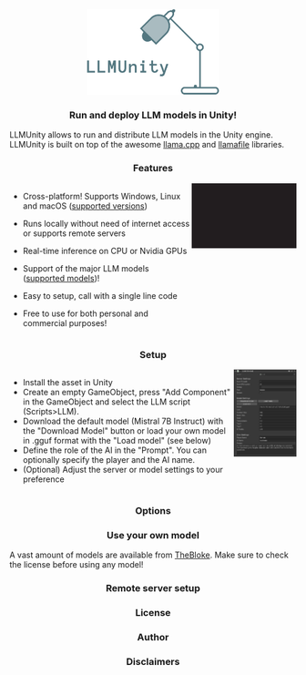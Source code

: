 
<p align="center">
<img src="github/logo_transparent_cropped.png" height="150"/>
</p>

<h3 align="center">
Run and deploy LLM models in Unity!
</h3>

LLMUnity allows to run and distribute LLM models in the Unity engine.
<br>
LLMUnity is built on top of the awesome [llama.cpp](https://github.com/ggerganov/llama.cpp) and [llamafile](https://github.com/Mozilla-Ocho/llamafile) libraries.

<h3 align="center">Features</h3>

<div style="display: flex; justify-content: space-between;">
  <div>

- Cross-platform! Supports Windows, Linux and macOS ([supported versions](https://github.com/Mozilla-Ocho/llamafile?tab=readme-ov-file#supported-oses-and-cpus))
- Runs locally without need of internet access or supports remote servers
- Real-time inference on CPU or Nvidia GPUs
- Support of the major LLM models ([supported models](https://github.com/ggerganov/llama.cpp?tab=readme-ov-file#description))!
- Easy to setup, call with a single line code

- Free to use for both personal and commercial purposes!
  </div>
  <div>
<img width="300" src="github/demo.gif" align="right"/>
  </div>
</div>


<h3 align="center">Setup</h3>
<div style="display: flex; justify-content: space-between;">
<div>

- Install the asset in Unity
- Create an empty GameObject, press "Add Component" in the GameObject and select the LLM script (Scripts>LLM).
- Download the default model (Mistral 7B Instruct) with the "Download Model" button or load your own model in .gguf format with the "Load model" (see below)
- Define the role of the AI in the "Prompt". You can optionally specify the player and the AI name.
- (Optional) Adjust the server or model settings to your preference
    </div>
    <div>
<img width="300" src="github/GameObject.png" align="right"/>
    </div>
</div>

<h3 align="center">Options</h3>


<h3 align="center">Use your own model</h3>

A vast amount of models are available from [TheBloke](https://huggingface.co/TheBloke). Make sure to check the license before using any model!

<h3 align="center">Remote server setup</h3>
<h3 align="center">License</h3>
<h3 align="center">Author</h3>
<h3 align="center">Disclaimers</h3>
